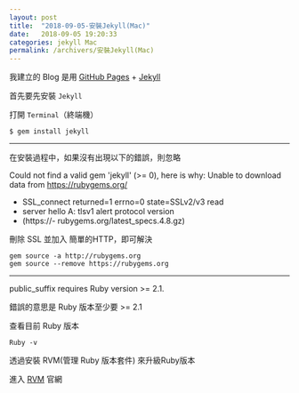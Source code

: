 ```yaml
---
layout: post
title:  "2018-09-05-安裝Jekyll(Mac)"
date:   2018-09-05 19:20:33
categories: jekyll Mac
permalink: /archivers/安裝Jekyll(Mac)
---
```


我建立的 Blog 是用 [GitHub Pages][GitHub_Pages] + [Jekyll][Jekyll]

首先要先安裝 `Jekyll`

打開 `Terminal`（終端機）

~~~
$ gem install jekyll
~~~

---

在安裝過程中，如果沒有出現以下的錯誤，則忽略

Could not find a valid gem 'jekyll' (>= 0), here is
why: Unable to download data from https://rubygems.org/
- SSL_connect returned=1 errno=0 state=SSLv2/v3 read 
- server hello A: tlsv1 alert protocol version 
- (https://- rubygems.org/latest_specs.4.8.gz)

刪除 SSL 並加入 簡單的HTTP，即可解決

~~~
gem source -a http://rubygems.org
gem source --remove https://rubygems.org 
~~~

___

public_suffix requires Ruby version >= 2.1.

錯誤的意思是 Ruby 版本至少要 >= 2.1

查看目前 Ruby 版本

~~~
Ruby -v
~~~

透過安裝 RVM(管理 Ruby 版本套件) 來升級Ruby版本

進入 [RVM][RVM] 官網



[GitHub_Pages]: https://pages.github.com/
[Jekyll]: https://jekyllrb.com/
[RVM]: https://rvm.io/